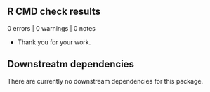 ## R CMD check results

0 errors | 0 warnings | 0 notes

* Thank you for your work.

## Downstreatm dependencies

There are currently no downstream dependencies for this package.
